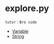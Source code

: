 # explore.py    
`tutor` :    `Bro code`   

    
* [Variable](Variable.py)
* [String](explore.py/String.py)
